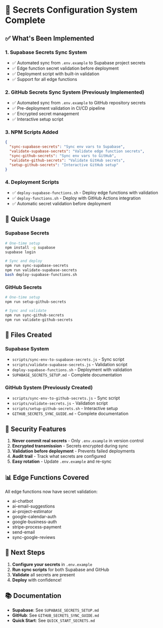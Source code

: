 # 🎉 Secrets Configuration System Complete

## ✅ What's Been Implemented

### 1. **Supabase Secrets Sync System**
- ✅ Automated sync from `.env.example` to Supabase project secrets
- ✅ Edge function secret validation before deployment
- ✅ Deployment script with built-in validation
- ✅ Support for all edge functions

### 2. **GitHub Secrets Sync System** (Previously Implemented)
- ✅ Automated sync from `.env.example` to GitHub repository secrets
- ✅ Pre-deployment validation in CI/CD pipeline
- ✅ Encrypted secret management
- ✅ Interactive setup script

### 3. **NPM Scripts Added**
```json
{
  "sync-supabase-secrets": "Sync env vars to Supabase",
  "validate-supabase-secrets": "Validate edge function secrets",
  "sync-github-secrets": "Sync env vars to GitHub",
  "validate-github-secrets": "Validate GitHub secrets",
  "setup-github-secrets": "Interactive GitHub setup"
}
```

### 4. **Deployment Scripts**
- ✅ `deploy-supabase-functions.sh` - Deploy edge functions with validation
- ✅ `deploy-functions.sh` - Deploy with GitHub Actions integration
- ✅ Automatic secret validation before deployment

## 🚀 Quick Usage

### Supabase Secrets
```bash
# One-time setup
npm install -g supabase
supabase login

# Sync and deploy
npm run sync-supabase-secrets
npm run validate-supabase-secrets
bash deploy-supabase-functions.sh
```

### GitHub Secrets
```bash
# One-time setup
npm run setup-github-secrets

# Sync and validate
npm run sync-github-secrets
npm run validate-github-secrets
```

## 📁 Files Created

### Supabase System
- `scripts/sync-env-to-supabase-secrets.js` - Sync script
- `scripts/validate-supabase-secrets.js` - Validation script
- `deploy-supabase-functions.sh` - Deployment with validation
- `SUPABASE_SECRETS_SETUP.md` - Complete documentation

### GitHub System (Previously Created)
- `scripts/sync-env-to-github-secrets.js` - Sync script
- `scripts/validate-secrets.js` - Validation script
- `scripts/setup-github-secrets.sh` - Interactive setup
- `GITHUB_SECRETS_SYNC_GUIDE.md` - Complete documentation

## 🔐 Security Features

1. **Never commit real secrets** - Only `.env.example` in version control
2. **Encrypted transmission** - Secrets encrypted during sync
3. **Validation before deployment** - Prevents failed deployments
4. **Audit trail** - Track what secrets are configured
5. **Easy rotation** - Update `.env.example` and re-sync

## 📊 Edge Functions Covered

All edge functions now have secret validation:
- ai-chatbot
- ai-email-suggestions
- ai-project-estimator
- google-calendar-auth
- google-business-auth
- stripe-process-payment
- send-email
- sync-google-reviews

## 🎯 Next Steps

1. **Configure your secrets** in `.env.example`
2. **Run sync scripts** for both Supabase and GitHub
3. **Validate** all secrets are present
4. **Deploy** with confidence!

## 📚 Documentation

- **Supabase**: See `SUPABASE_SECRETS_SETUP.md`
- **GitHub**: See `GITHUB_SECRETS_SYNC_GUIDE.md`
- **Quick Start**: See `QUICK_START_SECRETS.md`
